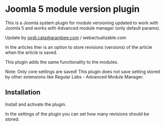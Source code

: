 # Joomla 5 module version plugin
This is a Joomla system plugin for module versioning updated to work with Joomla 5 and works with Advanced module manager (only default params).

Update by jordi.cata@arambee.com / webactualizable.com

In the articles ther is an option to store revisions (versions) of the article when the article is saved.

This plugin adds the same functionality to the modules.

Note: Only core settings are saved! This plugin does not save setting stored by other extensions like Regular Labs - Advanced Module Manager. 

## Installation
Install and activate the plugin.

In the settings of the plugin you can set how many revisions should be stored.
